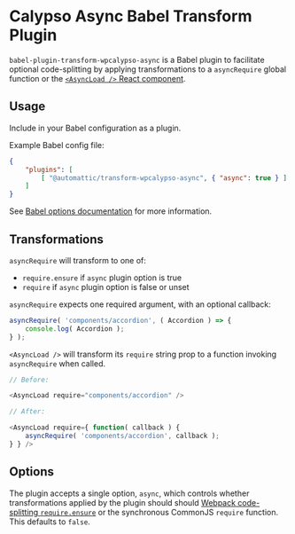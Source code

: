 # Calypso Async Babel Transform Plugin

`babel-plugin-transform-wpcalypso-async` is a Babel plugin to facilitate optional
code-splitting by applying transformations to a `asyncRequire` global function or the
[`<AsyncLoad />` React component](https://github.com/Automattic/wp-calypso/tree/HEAD/client/components/async-load).

## Usage

Include in your Babel configuration as a plugin.

Example Babel config file:

```json
{
	"plugins": [
		[ "@automattic/transform-wpcalypso-async", { "async": true } ]
	]
}
```

See [Babel options documentation](http://babeljs.io/docs/usage/options/) for more information.

## Transformations

`asyncRequire` will transform to one of:

- `require.ensure` if `async` plugin option is true
- `require` if `async` plugin option is false or unset

`asyncRequire` expects one required argument, with an optional callback:

```js
asyncRequire( 'components/accordion', ( Accordion ) => {
	console.log( Accordion );
} );
```

`<AsyncLoad />` will transform its `require` string prop to a function invoking `asyncRequire` when called.

```js
// Before:

<AsyncLoad require="components/accordion" />

// After:

<AsyncLoad require={ function( callback ) {
	asyncRequire( 'components/accordion', callback );
} } />
```

## Options

The plugin accepts a single option, `async`, which controls whether transformations applied by the plugin should should [Webpack code-splitting `require.ensure`](https://webpack.github.io/docs/code-splitting.html) or the synchronous CommonJS `require` function. This defaults to `false`.
